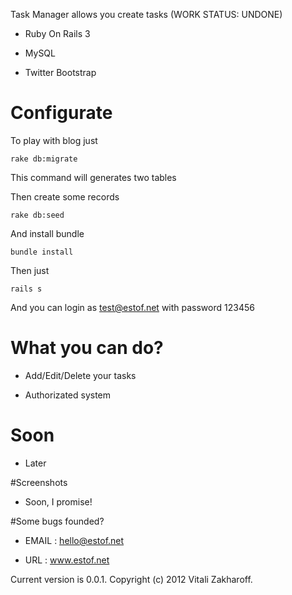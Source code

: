 Task Manager allows you create tasks (WORK STATUS: UNDONE)

* Ruby On Rails 3

* MySQL

* Twitter Bootstrap



# Configurate
 
 To play with blog just
 
    rake db:migrate
    
  This command will generates two tables
  
  Then create some records
  
    rake db:seed
  
  And install bundle
  
    bundle install
    
  Then just

    rails s
    
  And you can login as test@estof.net with password 123456
    
        
# What you can do?

* Add/Edit/Delete your tasks

* Authorizated system

# Soon

* Later


#Screenshots

* Soon, I promise!

#Some bugs founded?

* EMAIL	    :   hello@estof.net
        
* URL	    :   www.estof.net


Current version is 0.0.1.
Copyright (c) 2012 Vitali Zakharoff.


